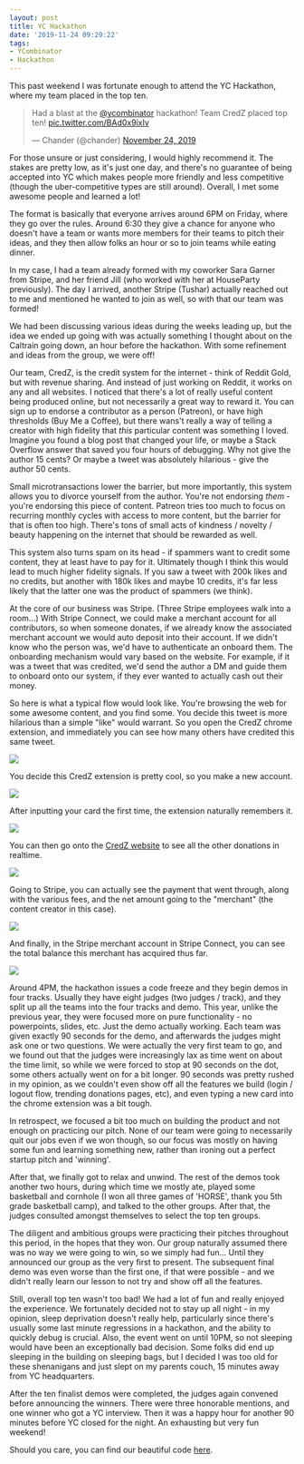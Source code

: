 ```yaml
---
layout: post
title: YC Hackathon
date: '2019-11-24 09:29:22'
tags:
- YCombinator
- Hackathon
---
```


This past weekend I was fortunate enough to attend the YC Hackathon, where my team placed in the top ten.

<blockquote class="twitter-tweet"><p lang="en" dir="ltr">Had a blast at the <a href="https://twitter.com/ycombinator?ref_src=twsrc%5Etfw">@ycombinator</a> hackathon! Team CredZ placed top ten! <a href="https://t.co/BAd0x9ixIv">pic.twitter.com/BAd0x9ixIv</a></p>&mdash; Chander (@chander) <a href="https://twitter.com/chander/status/1198485767388987392?ref_src=twsrc%5Etfw">November 24, 2019</a></blockquote> <script async src="https://platform.twitter.com/widgets.js" charset="utf-8"></script>

For those unsure or just considering, I would highly recommend it. The stakes are pretty low, as it's just one day, and there's no guarantee of being accepted into YC which makes people more friendly and less competitive (though the uber-competitive types are still around). Overall, I met some awesome people and learned a lot!

The format is basically that everyone arrives around 6PM on Friday, where they go over the rules. Around 6:30 they give a chance for anyone who doesn't have a team or wants more members for their teams to pitch their ideas, and they then allow folks an hour or so to join teams while eating dinner.

In my case, I had a team already formed with my coworker Sara Garner from Stripe, and her friend Jill (who worked with her at HouseParty previously). The day I arrived, another Stripe (Tushar) actually reached out to me and mentioned he wanted to join as well, so with that our team was formed!

We had been discussing various ideas during the weeks leading up, but the idea we ended up going with was actually something I thought about on the Caltrain going down, an hour before the hackathon. With some refinement and ideas from the group, we were off!

Our team, CredZ, is the credit system for the internet - think of Reddit Gold, but with revenue sharing. And instead of just working on Reddit, it works on any and all websites. I noticed that there's a lot of really useful content being produced online, but not necessarily a great way to reward it. You can sign up to endorse a contributor as a person (Patreon), or have high thresholds (Buy Me a Coffee), but there wans't really a way of telling a creator with high fidelity that _this_ particular content was something I loved. Imagine you found a blog post that changed your life, or maybe a Stack Overflow answer that saved you four hours of debugging. Why not give the author 15 cents? Or maybe a tweet was absolutely hilarious - give the author 50 cents.

Small microtransactions lower the barrier, but more importantly, this system allows you to divorce yourself from the author. You're not endorsing _them_ - you're endorsing this piece of content. Patreon tries too much to focus on recurring monthly cycles with access to more content, but the barrier for that is often too high. There's tons of small acts of kindness / novelty / beauty happening on the internet that should be rewarded as well.

This system also turns spam on its head - if spammers want to credit some content, they at least have to pay for it. Ultimately though I think this would lead to much higher fidelity signals. If you saw a tweet with 200k likes and no credits, but another with 180k likes and maybe 10 credits, it's far less likely that the latter one was the product of spammers (we think).

At the core of our business was Stripe. (Three Stripe employees walk into a room...) With Stripe Connect, we could make a merchant account for all contributors, so when someone donates, if we already know the associated merchant account we would auto deposit into their account. If we didn't know who the person was, we'd have to authenticate an onboard them. The onboarding mechanism would vary based on the website. For example, if it was a tweet that was credited, we'd send the author a DM and guide them to onboard onto our system, if they ever wanted to actually cash out their money.

So here is what a typical flow would look like. You're browsing the web for some awesome content, and you find some. You decide this tweet is more hilarious than a simple "like" would warrant. So you open the CredZ chrome extension, and immediately you can see how many others have credited this same tweet.

![](/images/2019/11/initial_screen.png)

You decide this CredZ extension is pretty cool, so you make a new account.

![](/images/2019/11/login_screen.png)

After inputting your card the first time, the extension naturally remembers it.

![](/images/2019/11/saved_card.png)

You can then go onto the [CredZ website](https://credz-io.web.app/) to see all the other donations in realtime.

![](/images/2019/11/credz_website.png)

Going to Stripe, you can actually see the payment that went through, along with the various fees, and the net amount going to the "merchant" (the content creator in this case).

![](/images/2019/11/stripe_payment.png)

And finally, in the Stripe merchant account in Stripe Connect, you can see the total balance this merchant has acquired thus far.

![](/images/2019/11/stripe_connect.png)

Around 4PM, the hackathon issues a code freeze and they begin demos in four tracks. Usually they have eight judges (two judges / track), and they split up all the teams into the four tracks and demo. This year, unlike the previous year, they were focused more on pure functionality - no powerpoints, slides, etc. Just the demo actually working. Each team was given exactly 90 seconds for the demo, and afterwards the judges might ask one or two questions. We were actually the very first team to go, and we found out that the judges were increasingly lax as time went on about the time limit, so while we were forced to stop at 90 seconds on the dot, some others actually went on for a bit longer. 90 seconds was pretty rushed in my opinion, as we couldn't even show off all the features we build (login / logout flow, trending donations pages, etc), and even typing a new card into the chrome extension was a bit tough.

In retrospect, we focused a bit too much on building the product and not enough on practicing our pitch. None of our team were going to necessarily quit our jobs even if we won though, so our focus was mostly on having some fun and learning something new, rather than ironing out a perfect startup pitch and 'winning'.

After that, we finally got to relax and unwind. The rest of the demos took another two hours, during which time we mostly ate, played some basketball and cornhole (I won all three games of 'HORSE', thank you 5th grade basketball camp), and talked to the other groups. After that, the judges consulted amongst themselves to select the top ten groups.

The diligent and ambitious groups were practicing their pitches throughout this period, in the hopes that they won. Our group naturally assumed there was no way we were going to win, so we simply had fun... Until they announced our group as the very first to present. The subsequent final demo was even worse than the first one, if that were possible - and we didn't really learn our lesson to not try and show off all the features.

Still, overall top ten wasn't too bad! We had a lot of fun and really enjoyed the experience. We fortunately decided not to stay up all night - in my opinion, sleep deprivation doesn't really help, particularly since there's usually some last minute regressions in a hackathon, and the ability to quickly debug is crucial. Also, the event went on until 10PM, so not sleeping would have been an exceptionally bad decision. Some folks did end up sleeping in the building on sleeping bags, but I decided I was too old for these shenanigans and just slept on my parents couch, 15 minutes away from YC headquarters.

After the ten finalist demos were completed, the judges again convened before announcing the winners. There were three honorable mentions, and one winner who got a YC interview. Then it was a happy hour for another 90 minutes before YC closed for the night. An exhausting but very fun weekend!

Should you care, you can find our beautiful code [here](https://github.com/c10r/yc-hackathon-2019).